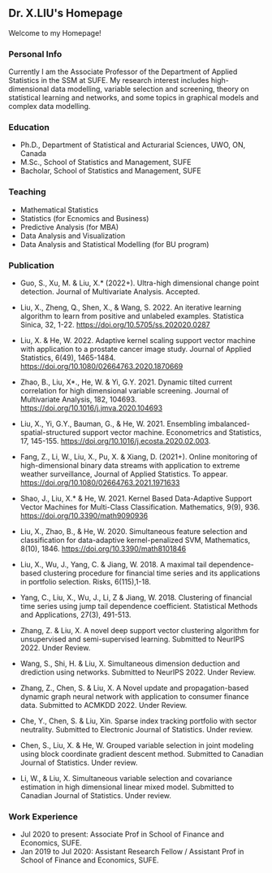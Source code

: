 ## Dr. X.LIU's Homepage

Welcome to my Homepage!


### Personal Info
Currently I am the Associate Professor of the Department of Applied Statistics in the SSM at SUFE. My research interest includes high-dimensional data modelling, variable selection and screening, theory on statistical learning and networks, and some topics in graphical models and complex data modelling.

### Education

- Ph.D., Department of Statistical and Acturarial Sciences, UWO, ON, Canada
- M.Sc., School of Statistics and Management, SUFE
- Bacholar, School of Statistics and Management, SUFE

### Teaching

- Mathematical Statistics
- Statistics (for Ecnomics and Business)
- Predictive Analysis (for MBA)
- Data Analysis and Visualization
- Data Analysis and Statistical Modelling (for BU program)

### Publication
- Guo, S., Xu, M. & Liu, X.* (2022+). Ultra-high dimensional change point detection. Journal of Multivariate Analysis. Accepted.
- Liu, X., Zheng, Q., Shen, X., & Wang, S. 2022. An iterative learning algorithm to learn from positive and unlabeled examples. Statistica Sinica, 32, 1-22. https://doi.org/10.5705/ss.202020.0287
- Liu, X. & He, W. 2022. Adaptive kernel scaling support vector machine with application to a prostate cancer image study. Journal of Applied Statistics, 6(49), 1465-1484. https://doi.org/10.1080/02664763.2020.1870669 
- Zhao, B., Liu, X*., He, W. & Yi, G.Y. 2021. Dynamic tilted current correlation for high dimensional variable screening. Journal of Multivariate Analysis, 182, 104693. https://doi.org/10.1016/j.jmva.2020.104693
- Liu, X., Yi, G.Y., Bauman, G., & He, W. 2021. Ensembling imbalanced-spatial-structured support vector machine. Econometrics and Statistics, 17, 145-155. https://doi.org/10.1016/j.ecosta.2020.02.003.
- Fang, Z., Li, W., Liu, X., Pu, X. & Xiang, D. (2021+). Online monitoring of high-dimensional binary data streams with application to extreme weather surveillance, Journal of Applied Statistics. To appear. https://doi.org/10.1080/02664763.2021.1971633
- Shao, J., Liu, X.* & He, W. 2021. Kernel Based Data-Adaptive Support Vector Machines for Multi-Class Classification. Mathematics, 9(9), 936. https://doi.org/10.3390/math9090936
- Liu, X., Zhao, B., & He, W. 2020.  Simultaneous feature selection and classification for data-adaptive kernel-penalized SVM, Mathematics, 8(10), 1846. https://doi.org/10.3390/math8101846
- Liu, X., Wu, J., Yang, C. & Jiang, W. 2018. A maximal tail dependence-based clustering procedure for financial time series and its applications in portfolio selection. Risks, 6(115),1-18. 
- Yang, C., Liu, X., Wu, J., Li, Z & Jiang, W. 2018. Clustering of financial time series using jump tail dependence coefficient. Statistical Methods and Applications, 27(3), 491-513.

- Zhang, Z. & Liu, X. A novel deep support vector clustering algorithm for unsupervised and semi-supervised learning. Submitted to NeurIPS 2022. Under Review. 
- Wang, S., Shi, H. & Liu, X. Simultaneous dimension deduction and drediction using networks. Submitted to NeurIPS 2022. Under Review. 
- Zhang, Z., Chen, S. & Liu, X. A Novel update and propagation-based dynamic graph neural network with application to consumer finance data. Submitted to ACMKDD 2022. Under Review. 
- Che, Y., Chen, S. & Liu, Xin. Sparse index tracking portfolio with sector neutrality.
Submitted to Electronic Journal of Statistics. Under review.
- Chen, S., Liu, X. & He, W. Grouped variable selection in joint modeling using block coordinate gradient descent method. Submitted to Canadian Journal of Statistics. Under review.
- Li, W., & Liu, X. Simultaneous variable selection and covariance estimation in high dimensional linear mixed model. Submitted to Canadian Journal of Statistics. Under review.

### Work Experience
 - Jul 2020 to present: Associate Prof in School of Finance and Economics, SUFE.
 - Jan 2019 to Jul 2020: Assistant Research Fellow / Assistant Prof in School of Finance and Economics, SUFE.
 




